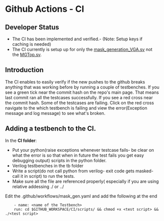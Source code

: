# Github Actions - CI
## Developer Status
- The CI has been implemented and verified.- (Note: Setup keys if caching is needed)
- The CI currently is setup up for only the [mask_generation_VGA.sv](https://github.com/Karthikeyan564/Mask-Generation/blob/main/rtl/mask_generation_VGA.sv "mask_generation_VGA.sv") not the [MGTop.sv](https://github.com/Karthikeyan564/Mask-Generation/blob/main/rtl/MGTop.sv "MGTop.sv").
## Introduction
The CI enables to easily verify if the new pushes to the github breaks anything that was working before by running a couple of testbenches.
If you see a green tick near the commit hash on the repo's main page. That means last commit ran all the testcases successfully.
If you see a red cross near the commit hash. Some of the testcases are failing. Click on the red cross navigate to the which testbench is failing and view the error(Exception message and log message) to see what's broken.
## Adding a testbench to the CI.
In the **CI folder**: 
- Put your python(raise exceptions whenever testcase fails- be clear on what the error is so that when in future the test fails you get easy debugging output) scripts in the python folder. 
- Verilog testbenches in the tb folder
- Write a script(do not call python from verilog- exit code gets masked- call it in script) to run the tests.
-  Make sure all the file are referenced properly( especially if you are using relative addessing ./ or .\./

Edit the .github/workflows/mask_gen.yaml and add the following at the end
```	
	- name: <name of the Testbench>
	run: cd $GITHUB_WORKSPACE/CI/scripts/ && chmod +x <test script> && ./<test script>
```

